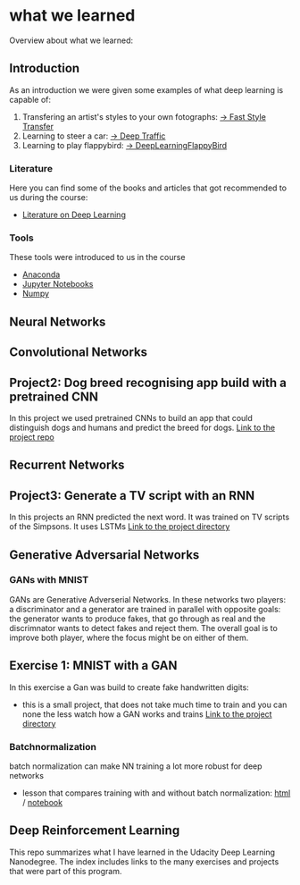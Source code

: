# what we learned
Overview about what we learned:

## Introduction
As an introduction we were given some examples of what deep learning is capable of: 
1. Transfering an artist's styles to your own fotographs: [-> Fast Style Transfer](https://github.com/lengstrom/fast-style-transfer)
2. Learning to steer a car: [-> Deep Traffic](https://selfdrivingcars.mit.edu/deeptraffic/)
3. Learning to play flappybird: [-> DeepLearningFlappyBird](https://github.com/yenchenlin/DeepLearningFlappyBird)

### Literature
Here you can find some of the books and articles that got recommended to us during the course:
- [Literature on Deep Learning](literature.md)

### Tools
These tools were introduced to us in the course
- [Anaconda](anaconda.md)
- [Jupyter Notebooks](jupyter_notebooks.md)
- [Numpy](numpy.md)

## Neural Networks

## Convolutional Networks
## Project2: Dog breed recognising app build with a pretrained CNN
In this project we used pretrained CNNs to build an app that could distinguish dogs and humans and predict the breed for dogs. 
[Link to the project repo](https://github.com/sabinem/udacity-deeplearning-dog-project)

## Recurrent Networks
## Project3: Generate a TV script with an RNN
In this projects an RNN predicted the next word. It was trained on TV scripts of the Simpsons.
It uses LSTMs
[Link to the project directory](RNNs/tv_script_rnn)

## Generative Adversarial Networks

### GANs with MNIST
GANs are Generative Adverserial Networks. In these networks two players: a discriminator and a generator are trained in parallel with opposite goals: the generator wants to produce fakes, that go through as real and the discrimnator wants to detect fakes and reject them. The overall goal is to improve both player, where the focus might be on either of them. 

## Exercise 1: MNIST with a GAN
In this exercise a Gan was build to create fake handwritten digits:
- this is a small project, that does not take much time to train and you can none the less watch how a GAN works and trains
[Link to the project directory](GANs/gan_mnist)

### Batchnormalization
batch normalization can make NN training a lot more robust for deep networks 
- lesson that compares training with and without batch normalization: [html](Batch_Normalization_Lesson.html) / [notebook](https://github.com/sabinem/udacity_DL/blob/master/batch_normalization/README.md)

## Deep Reinforcement Learning

This repo summarizes what I have learned in the Udacity Deep Learning Nanodegree. The index includes links to the many exercises and projects that were part of this program.
